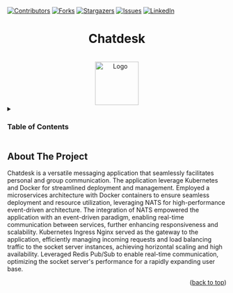<!-- Improved compatibility of back to top link: See: https://github.com/othneildrew/Best-README-Template/pull/73 -->
<a name="readme-top"></a>
<!--
*** Thanks for checking out the Best-README-Template. If you have a suggestion
*** that would make this better, please fork the repo and create a pull request
*** or simply open an issue with the tag "enhancement".
*** Don't forget to give the project a star!
*** Thanks again! Now go create something AMAZING! :D
-->



<!-- PROJECT SHIELDS -->
<!--
*** I'm using markdown "reference style" links for readability.
*** Reference links are enclosed in brackets [ ] instead of parentheses ( ).
*** See the bottom of this document for the declaration of the reference variables
*** for contributors-url, forks-url, etc. This is an optional, concise syntax you may use.
*** https://www.markdownguide.org/basic-syntax/#reference-style-links
-->
[![Contributors][contributors-shield]][contributors-url]
[![Forks][forks-shield]][forks-url]
[![Stargazers][stars-shield]][stars-url]
[![Issues][issues-shield]][issues-url]
[![LinkedIn][linkedin-shield]][linkedin-url]
<!-- [![MIT License][license-shield]][license-url] -->

# <h1 align="center">Chatdesk</h1>

<!-- PROJECT LOGO -->
<br />
<div align="center">
  <a href="https://github.com/Prithwish10/Chatdesk">
    <img src="images/Chatdesk_logo.png" alt="Logo" width="100" height="100">
  </a>
</div>

<!-- TABLE OF CONTENTS -->
<details>
  <summary><h3>Table of Contents</h3></summary>
  <ol>
    <li>
      <a href="#about-the-project">About The Project</a>
      <ul>
        <li><a href="#built-with">Built With</a></li>
        <!-- <li><a href="#how-the-services-work-together">How the services work together</a></li> -->
        <li><a href="#project-architecture">Project Architecture</a></li>
      </ul>
    </li>
    <li>
      <a href="#getting-started">Getting Started</a>
      <ul>
        <li><a href="#prerequisites">Prerequisites</a></li>
      </ul>
    </li>
<!--     <li><a href="#usage">Usage</a></li> -->
    <li><a href="#deployment">Deployment</a></li>
    <li><a href="#contributing">Contributing</a></li>
<!--     <li><a href="#license">License</a></li> -->
    <li><a href="#contact">Contact</a></li>
<!--     <li><a href="#acknowledgments">Acknowledgments</a></li> -->
  </ol>
</details>

<!-- ABOUT THE PROJECT -->
## About The Project

<!-- [![Product Name Screen Shot][product-screenshot]](https://example.com) -->

Chatdesk is a versatile messaging application that seamlessly facilitates personal and group communication. The application leverage Kubernetes and Docker for streamlined deployment and management. Employed a microservices architecture with Docker containers to ensure seamless deployment and resource utilization, leveraging NATS for high-performance event-driven architecture. The integration of NATS empowered the application with an event-driven paradigm, enabling real-time communication between services, further enhancing responsiveness and scalability. Kubernetes Ingress Nginx served as the gateway to the application, efficiently managing incoming requests and load balancing traffic to the socket server instances, achieving horizontal scaling and high availability. Leveraged Redis Pub/Sub to enable real-time communication, optimizing the socket server's performance for a rapidly expanding user base.

<p align="right">(<a href="#readme-top">back to top</a>)</p>



<!-- MARKDOWN LINKS & IMAGES -->
<!-- https://www.markdownguide.org/basic-syntax/#reference-style-links -->
[contributors-shield]: https://img.shields.io/github/contributors/Prithwish10/Chatdesk.svg?style=for-the-badge
[contributors-url]: https://github.com/Prithwish10/Chatdesk/graphs/contributors
[forks-shield]: https://img.shields.io/github/forks/Prithwish10/Chatdesk.svg?style=for-the-badge
[forks-url]: https://github.com/Prithwish10/Chatdesk/network/members
[stars-shield]: https://img.shields.io/github/stars/Prithwish10/Chatdesk.svg?style=for-the-badge
[stars-url]: https://github.com/Prithwish10/Chatdesk/stargazers
[issues-shield]: https://img.shields.io/github/issues/Prithwish10/Chatdesk.svg?style=for-the-badge
[issues-url]: https://github.com/Prithwish10/Chatdesk/issues
[license-shield]: https://img.shields.io/github/license/Prithwish10/Chatdesk.svg?style=for-the-badge
[license-url]: https://github.com/othneildrew/Best-README-Template/blob/master/LICENSE.txt
[linkedin-shield]: https://img.shields.io/badge/-LinkedIn-black.svg?style=for-the-badge&logo=linkedin&colorB=555
[linkedin-url]: https://www.linkedin.com/in/prithwishdas60/
[product-screenshot]: images/screenshot.png

